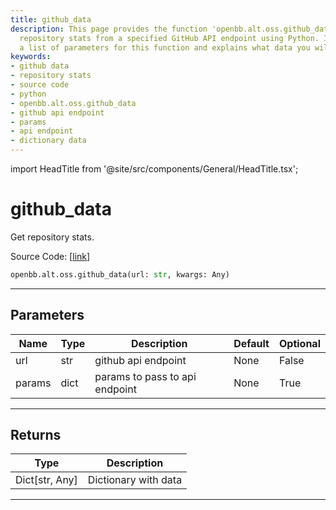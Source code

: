 ```yaml
---
title: github_data
description: This page provides the function 'openbb.alt.oss.github_data' to retrieve
  repository stats from a specified GitHub API endpoint using Python. It includes
  a list of parameters for this function and explains what data you will retrieve.
keywords:
- github data
- repository stats
- source code
- python
- openbb.alt.oss.github_data
- github api endpoint
- params
- api endpoint
- dictionary data
---
```


import HeadTitle from '@site/src/components/General/HeadTitle.tsx';

<HeadTitle title="github_data - Oss - Alt - Reference | OpenBB SDK Docs" />

# github_data

Get repository stats.

Source Code: [[link](https://github.com/OpenBB-finance/OpenBBTerminal/tree/main/openbb_terminal/alternative/oss/github_model.py#L21)]

```python
openbb.alt.oss.github_data(url: str, kwargs: Any)
```

---

## Parameters

| Name | Type | Description | Default | Optional |
| ---- | ---- | ----------- | ------- | -------- |
| url | str | github api endpoint | None | False |
| params | dict | params to pass to api endpoint | None | True |


---

## Returns

| Type | Description |
| ---- | ----------- |
| Dict[str, Any] | Dictionary with data |
---
